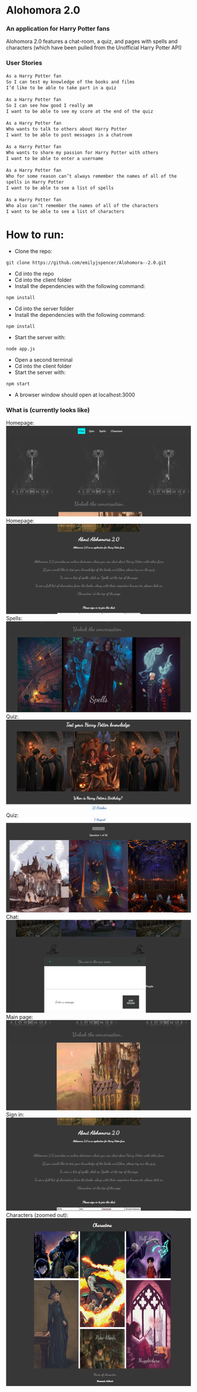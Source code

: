 # Alohomora 2.0

### An application for Harry Potter fans

Alohomora 2.0 features a chat-room, a quiz, and pages with spells and characters (which have been pulled from the Unofficial Harry Potter API)

### User Stories

```
As a Harry Potter fan
So I can test my knowledge of the books and films
I’d like to be able to take part in a quiz

As a Harry Potter fan
So I can see how good I really am
I want to be able to see my score at the end of the quiz

As a Harry Potter fan
Who wants to talk to others about Harry Potter
I want to be able to post messages in a chatroom

As a Harry Potter fan
Who wants to share my passion for Harry Potter with others
I want to be able to enter a username

As a Harry Potter fan
Who for some reason can’t always remember the names of all of the spells in Harry Potter
I want to be able to see a list of spells

As a Harry Potter fan
Who also can’t remember the names of all of the characters
I want to be able to see a list of characters
```

# How to run:
* Clone the repo:
```
git clone https://github.com/emilyjspencer/Alohomora--2.0.git
```
* Cd into the repo
* Cd into the client folder
* Install the dependencies with the following command:
```
npm install
```
* Cd into the server folder
* Install the dependencies with the following command:
```
npm install
```
* Start the server with:
```
node app.js
```
* Open a second terminal
* Cd into the client folder
* Start the server with:
```
npm start
```
* A browser window should open at localhost:3000

### What is (currently looks like)

Homepage:
![homepage](homepage.png)
Homepage:
![homepage](homepage2.png)
Spells:
![spells](spells.png)
Quiz:
![quiz1](quiz1.png)
Quiz:
![quiz2](quiz2.png)
Chat:
![chat](chat.png)
Main page:
![hogwarts](hogwarts.png)
Sign in:
![signin](signin.png)
Characters (zoomed out):
![zoomedoutcharacters](zoomedoutcharacters.png)